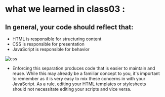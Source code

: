# what we learned in class03 : 


## In general, your code should reflect that:
   * HTML is responsible for structuring content
   * CSS is responsible for presentation 
   * JavaScript is responsible for behavior


![css](https://encrypted-tbn0.gstatic.com/images?q=tbn:ANd9GcSaxK9qiiQj-YwbV49cGN2Z99ftvJwoCAGSCg&usqp=CAU)

* Enforcing this separation produces code that is
easier to maintain and reuse. While this may already
be a familiar concept to you, it's important to
remember as it is very easy to mix these concerns in
with your JavaScript. As a rule, editing your HTML
templates or stylesheets should not necessitate
editing your scripts and vice versa.

   
   
